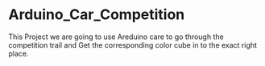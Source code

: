  # Arduino_Car_Competition
 This Project we are going to use Areduino care to go through the competition trail and Get the corresponding color cube in to the exact right place.
 